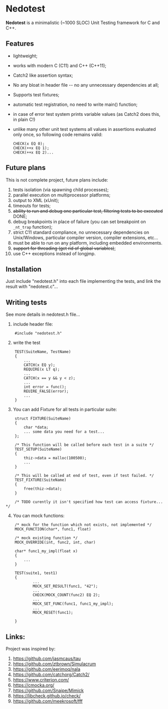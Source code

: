 

# Nedotest

**Nedotest** is a minimalistic (~1000 SLOC) Unit Testing framework for C and C++.


## Features

  * lightweight;
  * works with modern C (C11) and C++ (C++11);
  * Catch2 like assertion syntax;
  * No any bloat in header file -- no any unnecessary dependencies at all;
  * Supports test fixtures;
  * automatic test registration, no need to write main() function;
  * in case of error test system prints variable values (as Catch2 does this, in plain C!)
  * unlike many other unit test systems all values in assertions evaluated only once, so following code remains valid:

        CHECK(x EQ 0);
        CHECK(++x EQ 1);
        CHECK(++x EQ 2)...

## Future plans

  This is not complete project, future plans include:

  1. tests isolation (via spawning child processes);
  2. parallel execution on multiprocessor platforms;
  3. output to XML (xUnit);
  4. timeouts for tests;
  5. <del>ability to run and debug one particular test, filtering tests to be executed</del> DONE;
  6. debug breakpoints in place of failure (you can set breakpoint on `_nt_trap` function);
  7. strict C11 standard compliance, no unnecessary dependencies on Unix/Windows, particular compiler version, compiler extensions, etc...
  8. must be able to run on any platform, including embedded environments.
  9. <del>support for threading (get rid of global variables)</del>;
  10. use C++ exceptions instead of longjmp.


## Installation

  Just include "nedotest.h" into each file implementing the tests, and link the result with "nedotest.c"...

## Writing tests

See more details in nedotest.h file...


1. include header file:
```
    #include "nedotest.h"
```

2. write the test
```
    TEST(SuiteName, TestName)
    {
        ...
        CATCH(x EQ y);
        REQUIRE(x LT q);
        ...
        CATCH(x == y && y < z);
        ...
        int error = func();
        REUIRE_FALSE(error);
        ...
    }
```

3. You can add Fixture for all tests in particular suite:
```
    struct FIXTURE(SuiteName)
    {
        char *data;
        ... some data you need for a test...
    };

    /* This function will be called before each test in a suite */
    TEST_SETUP(SuiteName)
    {
        thiz->data = malloc(100500);
        ...
    }

    /* This will be called at end of test, even if test failed. */
    TEST_FIXTURE(SuiteName)
    {
        free(thiz->data);
    }

    /* TODO curently it isn't specified how test can access fixture... */
```

4. You can mock functions:
```
    /* mock for the function which not exists, not implemented */
    MOCK_FUNCTION(char*, func1, float)

    /* mock existing function */
    MOCK_OVERRIDE(int, func2, int, char)

    char* func1_my_impl(float x)
    {
        ...
    }

    TEST(suite1, test1)
    {
            ...
            MOCK_SET_RESULT(func1, "42");
            ...
            CHECK(MOCK_COUNT(func2) EQ 2);
            ...
            MOCK_SET_FUNC(func1, func1_my_impl);
            ...
            MOCK_RESET(func1);

    }
```

## Links:

Project was inspired by:

  1. https://github.com/jasmcaus/tau
  2. https://github.com/ztbrown/Simulacrum
  3. https://github.com/eerimoq/nala
  4. https://github.com/catchorg/Catch2/
  5. https://www.criterion.com/
  6. https://cmocka.org/
  7. https://github.com/Snaipe/Mimick
  8. https://libcheck.github.io/check/
  9. https://github.com/meekrosoft/fff

